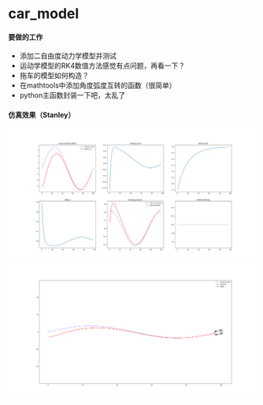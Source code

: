# car_model

#### 要做的工作
* 添加二自由度动力学模型并测试
* 运动学模型的RK4数值方法感觉有点问题，再看一下？
* 拖车的模型如何构造？
* 在mathtools中添加角度弧度互转的函数（很简单）
* python主函数封装一下吧，太乱了


#### 仿真效果（Stanley）
![This is a picture](figure/stanley_car_state.png)
![This is a picture](figure/stanley_trajectory_contrast.png)



